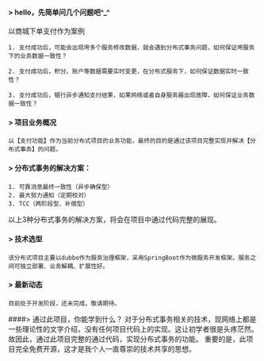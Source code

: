 #### > hello，先简单问几个问题吧^_^
以商城下单支付作为案例

    1. 支付成功后，可能会出现垮多个服务修改数据，就会遇到分布式事务问题，如何保证垮服务下的业务数据一致性？

    2. 支付成功后，积分、账户等数据需要实时变更，在分布式服务下，如何保证数据实时一致性？

    3. 支付成功后，银行异步通知支付结果，如果网络或者自身服务器出现故障，如何保证业务数据一致性？
    

#### > 项目业务概况
    以【支付功能】作为当前分布式项目的业务功能，最终的目的是通过该项目完整实现并解决【分布式事务】的问题。

#### > 分布式事务的解决方案：
    1. 可靠消息最终一致性（异步确保型）
    2. 最大努力通知（定期校对）
    3. TCC（两阶段型、补偿型）

以上3种分布式事务的解决方案，将会在项目中通过代码完整的展现。

#### > 技术选型
    该分布式项目主要以dubbo作为服务治理框架，采用SpringBoot作为微服务开发框架。服务之间可独立部署、业务解耦、扩展性好。

#### > 最新动态
    目前处于开发阶段，还未完成，敬请期待。

####> 通过此项目，你能学到什么？
    对于分布式事务相关的技术，现网络上都是一些理论性的文字介绍，没有任何项目代码上的实现。这让初学者很是头疼茫然。
    故因此，通过此项目完整的通过代码，实现分布式事务的功能。
    重要的是，此项目完全免费开源，这才是我个人一直尊崇的技术共享的思想。
